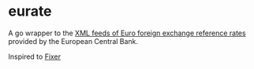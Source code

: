 # eurate
A go wrapper to the [XML feeds of Euro foreign exchange reference rates](http://www.ecb.int/stats/exchange/eurofxref/html/index.en.html) provided by the European Central Bank.

Inspired to [Fixer](https://github.com/hakanensari/fixer)

